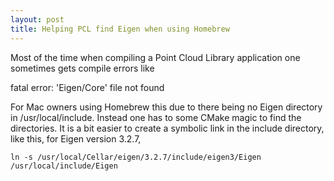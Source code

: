 ```yaml
---
layout: post
title: Helping PCL find Eigen when using Homebrew
---
```

Most of the time when compiling a Point Cloud Library application one sometimes gets compile errors like 

   fatal error: 'Eigen/Core' file not found

For Mac owners using Homebrew this due to there being no Eigen directory in /usr/local/include. Instead one has to some CMake magic to find the directories. It is a bit easier to create a symbolic link in the include directory, like this, for Eigen version 3.2.7,

    ln -s /usr/local/Cellar/eigen/3.2.7/include/eigen3/Eigen /usr/local/include/Eigen